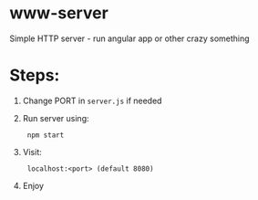 # www-server
Simple HTTP server - run angular app or other crazy something

# Steps:

1) Change PORT in `server.js` if needed
2) Run server using:

        npm start

3) Visit:
    
        localhost:<port> (default 8080)

4) Enjoy  
